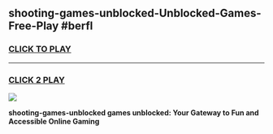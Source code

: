 
## shooting-games-unblocked-Unblocked-Games-Free-Play #berfl
<h3>
<a href="https://us.freeplayer.one?title=shooting-games-unblocked&ref=9M">CLICK TO PLAY</a></h3>
<hr>

<h3>
<a href="https://us.freeplayer.one?title=shooting-games-unblocked&ref=9M">CLICK 2 PLAY</a>
  
</h3>

<a href="https://us.freeplayer.one?title=shooting-games-unblocked&ref=9M"><img src="https://clearcache.store/games.png"></a>


**shooting-games-unblocked games unblocked: Your Gateway to Fun and Accessible Online Gaming**
